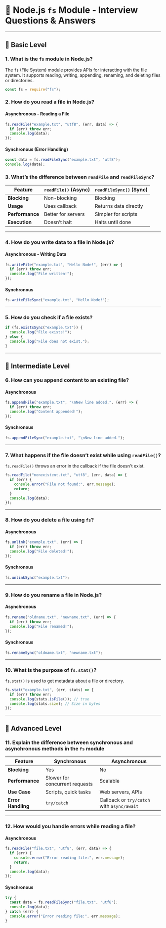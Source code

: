 # 📁 Node.js `fs` Module - Interview Questions & Answers

---

## 🔹 Basic Level

### 1. What is the `fs` module in Node.js?

The `fs` (File System) module provides APIs for interacting with the file system. It supports reading, writing, appending, renaming, and deleting files or directories.

```js
const fs = require("fs");
```

### 2. How do you read a file in Node.js?

#### Asynchronous - Reading a File

```js
fs.readFile("example.txt", "utf8", (err, data) => {
  if (err) throw err;
  console.log(data);
});
```

#### Synchronous (Error Handling)

```js
const data = fs.readFileSync("example.txt", "utf8");
console.log(data);
```

### 3. What’s the difference between `readFile` and `readFileSync`?

| Feature         | `readFile()` (Async) | `readFileSync()` (Sync) |
| --------------- | -------------------- | ----------------------- |
| **Blocking**    | Non-blocking         | Blocking                |
| **Usage**       | Uses callback        | Returns data directly   |
| **Performance** | Better for servers   | Simpler for scripts     |
| **Execution**   | Doesn’t halt         | Halts until done        |

---

### 4. How do you write data to a file in Node.js?

#### Asynchronous - Writing Data

```js
fs.writeFile("example.txt", "Hello Node!", (err) => {
  if (err) throw err;
  console.log("File written!");
});
```

#### Synchronous

```js
fs.writeFileSync("example.txt", "Hello Node!");
```

---

### 5. How do you check if a file exists?

```js
if (fs.existsSync("example.txt")) {
  console.log("File exists!");
} else {
  console.log("File does not exist.");
}
```

---

## 🔹 Intermediate Level

### 6. How can you append content to an existing file?

#### Asynchronous

```js
fs.appendFile("example.txt", "\nNew line added.", (err) => {
  if (err) throw err;
  console.log("Content appended!");
});
```

#### Synchronous

```js
fs.appendFileSync("example.txt", "\nNew line added.");
```

---

### 7. What happens if the file doesn’t exist while using `readFile()`?

`fs.readFile()` throws an error in the callback if the file doesn't exist.

```js
fs.readFile("nonexistent.txt", "utf8", (err, data) => {
  if (err) {
    console.error("File not found:", err.message);
    return;
  }
  console.log(data);
});
```

---

### 8. How do you delete a file using `fs`?

#### Asynchronous

```js
fs.unlink("example.txt", (err) => {
  if (err) throw err;
  console.log("File deleted!");
});
```

#### Synchronous

```js
fs.unlinkSync("example.txt");
```

---

### 9. How do you rename a file in Node.js?

#### Asynchronous

```js
fs.rename("oldname.txt", "newname.txt", (err) => {
  if (err) throw err;
  console.log("File renamed!");
});
```

#### Synchronous

```js
fs.renameSync("oldname.txt", "newname.txt");
```

---

### 10. What is the purpose of `fs.stat()`?

`fs.stat()` is used to get metadata about a file or directory.

```js
fs.stat("example.txt", (err, stats) => {
  if (err) throw err;
  console.log(stats.isFile()); // true
  console.log(stats.size); // Size in bytes
});
```

---

## 🔹 Advanced Level

### 11. Explain the difference between synchronous and asynchronous methods in the `fs` module

| Feature            | Synchronous                    | Asynchronous                               |
| ------------------ | ------------------------------ | ------------------------------------------ |
| **Blocking**       | Yes                            | No                                         |
| **Performance**    | Slower for concurrent requests | Scalable                                   |
| **Use Case**       | Scripts, quick tasks           | Web servers, APIs                          |
| **Error Handling** | `try/catch`                    | Callback or `try/catch` with `async/await` |

---

### 12. How would you handle errors while reading a file?

#### Asynchronous

```js
fs.readFile("file.txt", "utf8", (err, data) => {
  if (err) {
    console.error("Error reading file:", err.message);
    return;
  }
  console.log(data);
});
```

#### Synchronous

```js
try {
  const data = fs.readFileSync("file.txt", "utf8");
  console.log(data);
} catch (err) {
  console.error("Error reading file:", err.message);
}
```
